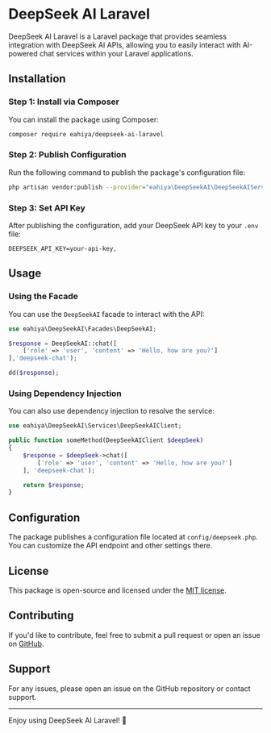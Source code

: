 # DeepSeek AI Laravel

DeepSeek AI Laravel is a Laravel package that provides seamless integration with DeepSeek AI APIs, allowing you to easily interact with AI-powered chat services within your Laravel applications.

## Installation

### Step 1: Install via Composer

You can install the package using Composer:

```bash
composer require eahiya/deepseek-ai-laravel
```

### Step 2: Publish Configuration

Run the following command to publish the package's configuration file:

```bash
php artisan vendor:publish --provider="eahiya\DeepSeekAI\DeepSeekAIServiceProvider" --tag="deepseek-config"
```

### Step 3: Set API Key

After publishing the configuration, add your DeepSeek API key to your `.env` file:

```env
DEEPSEEK_API_KEY=your-api-key,
```

## Usage

### Using the Facade

You can use the `DeepSeekAI` facade to interact with the API:

```php
use eahiya\DeepSeekAI\Facades\DeepSeekAI;

$response = DeepSeekAI::chat([
    ['role' => 'user', 'content' => 'Hello, how are you?']
],'deepseek-chat');

dd($response);
```

### Using Dependency Injection

You can also use dependency injection to resolve the service:

```php
use eahiya\DeepSeekAI\Services\DeepSeekAIClient;

public function someMethod(DeepSeekAIClient $deepSeek)
{
    $response = $deepSeek->chat([
        ['role' => 'user', 'content' => 'Hello, how are you?']
    ], 'deepseek-chat');

    return $response;
}
```

## Configuration

The package publishes a configuration file located at `config/deepseek.php`. You can customize the API endpoint and other settings there.

## License

This package is open-source and licensed under the [MIT license](LICENSE).

## Contributing

If you'd like to contribute, feel free to submit a pull request or open an issue on [GitHub](https://github.com/eahiya/deepseek-ai-laravel).

## Support

For any issues, please open an issue on the GitHub repository or contact support.

---

Enjoy using DeepSeek AI Laravel! 🚀

